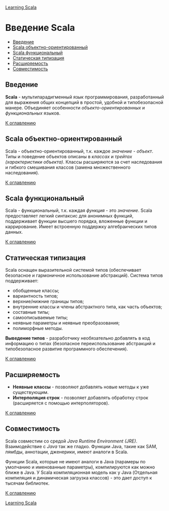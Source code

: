 [Learning Scala](README.md#scala)

# Введение Scala

+ [Введение](#Введение)
+ [Scala объектно-ориентированный](#scala_объектно-ориентированный)
+ [Scala функциональный](#scala_функциональный)
+ [Статическая типизация](#Статическая_типизация)
+ [Расширяемость](#Расширяемость)
+ [Совместимость](#Совместимость)

## Введение

__Scala__ - мультипарадигменный язык программирования, разработанный для выражения общих концепций в простой, удобной и типобезопасной манере. Объединяет особенности _объекто-ориентированных_ и _функциональных_ языков.

[К оглавлению](#Введение-scala)

## Scala объектно-ориентированный

Scala - объектно-ориентированный, т.к. каждое _значение_ - _объект_. Типы и поведение объектов описаны в _классах_ и _трейтах (характеристики объекта)_. Классы расширяются за счет наследования и гибкого смешивания классов (замена множественного наследования).

[К оглавлению](#Введение-scala)

## Scala функциональный

Scala - функциональный, т.к. каждая _функция_ - это _значение_. Scala предоставляет легкий синтаксис для анонимных функций, поддерживает функции высшего порядка, вложенные функции и каррирование. Имеет встроенную поддержку алгебраических типов данных.

[К оглавлению](#Введение-scala)

## Статическая типизация

Scala оснащен выразительной системой типов (обеспечивает безопасное и гармоничное использование абстракций). Система типов поддерживает:
+ обобщенные классы;
+ вариантность типов;
+ верхние/нижние границы типов;
+ внутренние классы и члены абстрактного типа, как часть объектов;
+ составные типы;
+ самоописываемые типы;
+ неявные параметры и неявные преобразования;
+ полиморфные методы.

__Выведение типов__ - разработчику необязательно добавлять в код информацию о типах (безопасное переиспользование абстракций и типобезопасное развитие программного обеспечения).

[К оглавлению](#Введение-scala)

## Расширяемость

+ __Неявные классы__ - позволяют добавлять новые методы к уже существующим.
+ __Интерполяция строк__ - позволяет добавлять обработку строк (расширяется с помощью интерполяторов).

[К оглавлению](#Введение-scala)

## Совместимость

Scala совместим со средой _Java Runtime Environment (JRE)_. Взаимодействие с _Java_ так же гладко. Функции Java, такие как SAM, лямбды, аннотации, дженерики, имеют аналоги в Scala.

Функции Scala, которые не имеют аналоги в Java (парамеры по умолчанию и именованные параметры), компилируются как можно ближе в Java. У Scala компиляционная модель как у Java (Отдельная компиляция и динамическая загрузка классов) - это дает доступ к тысячам библиотек.

[К оглавлению](#Введение-scala)

[Learning Scala](README.md#scala)